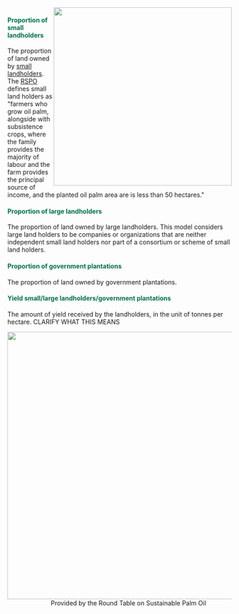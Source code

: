 <img align = "right" src="production.png" width="400px" />

#### <span style="color:#016F46"><b>Proportion of small landholders</b></span>

The proportion of land owned by [small landholders](https://rspo.org/smallholders/rspo-smallholders-definition). The [RSPO](https://rspo.org/) defines small land holders as "farmers who grow oil palm, alongside with subsistence crops, where the family provides the majority of labour and the farm provides the principal source of income, and the planted oil palm area are is less than 50 hectares."

#### <span style="color:#016F46"><b>Proportion of large landholders</b></span>

The proportion of land owned by large landholders.  This model considers large land holders to be companies or organizations that are neither independent small land holders nor part of a consortium or scheme of small land holders.

#### <span style="color:#016F46"><b>Proportion of government plantations</b></span>

The proportion of land owned by government plantations. 

#### <span style="color:#016F46"><b>Yield small/large landholders/government plantations</b></span>

The amount of yield received by the landholders, in the unit of tonnes
per hectare.   CLARIFY WHAT THIS MEANS

<div style="text-align:center">
<img src="rspo.jpg" 
align = "center"
width="600"/>
</dt> <dd>Provided by the Round Table on Sustainable Palm Oil</dd> </dl>
</div>